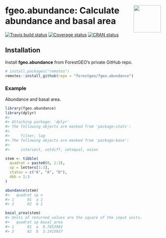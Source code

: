 
<!-- README.md is generated from README.Rmd. Please edit that file -->

# <img src="https://i.imgur.com/m8FNhQR.png" align="right" height=88 /> fgeo.abundance: Calculate abundance and basal area

[![Travis build
status](https://travis-ci.org/forestgeo/fgeo.abundance.svg?branch=master)](https://travis-ci.org/forestgeo/fgeo.abundance)
[![Coverage
status](https://codecov.io/gh/forestgeo/fgeo.abundance/branch/master/graph/badge.svg)](https://codecov.io/github/forestgeo/fgeo.abundance?branch=master)
[![CRAN
status](http://www.r-pkg.org/badges/version/fgeo.abundance)](https://cran.r-project.org/package=fgeo.abundance)

## Installation

Install **fgeo.abundance** from ForestGEO’s private GitHub repo.

``` r
# install.packages("remotes")
remotes::install_github(repo = "forestgeo/fgeo.abundance")
```

### Example

Abundance and basal area.

``` r
library(fgeo.abundance)
library(dplyr)
#> 
#> Attaching package: 'dplyr'
#> The following objects are masked from 'package:stats':
#> 
#>     filter, lag
#> The following objects are masked from 'package:base':
#> 
#>     intersect, setdiff, setequal, union

stem <- tibble(
  quadrat = paste0(0, 1:3),
  sp = letters[1:3],
  status = c("A", "A", "D"),
  dbh = 1:3
)

abundance(stem)
#>   quadrat sp n
#> 1      01  a 1
#> 2      02  b 1

basal_area(stem)
#> Units of returned values are the square of the input units.
#>   quadrat sp basal_area
#> 1      01  a  0.7853982
#> 2      02  b  3.1415927
```
